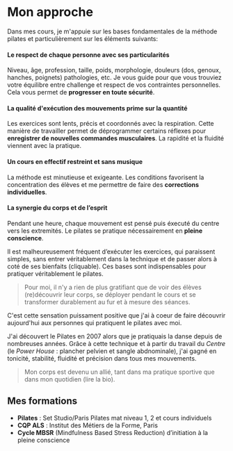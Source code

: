 # Mon approche

Dans mes cours, je m'appuie sur les bases fondamentales de la méthode pilates et particulièrement sur les éléments suivants:

#### Le respect de chaque personne avec ses particularités

Niveau, âge, profession, taille, poids, morphologie, douleurs (dos, genoux, hanches, poignets) pathologies, etc. Je vous guide pour que vous trouviez votre équilibre entre challenge et respect de vos contraintes personnelles. Cela vous permet de **progresser en toute sécurité**.

#### La qualité d'exécution des mouvements prime sur la quantité

Les exercices sont lents, précis et coordonnés avec la respiration. Cette manière de travailler permet de déprogrammer certains réflexes pour **enregistrer de nouvelles commandes musculaires**. La rapidité et la fluidité viennent avec la pratique.

#### Un cours en effectif restreint et sans musique

La méthode est minutieuse et exigeante. Les conditions favorisent la concentration des élèves et me permettre de faire des **corrections individuelles**.

#### La synergie du corps et de l’esprit

Pendant une heure, chaque mouvement est pensé puis éxecuté du centre vers les extremités. Le pilates se pratique nécessairement en **pleine conscience**.

Il est malheureusement fréquent d’exécuter les exercices, qui paraissent simples, sans entrer véritablement dans la technique et de passer alors à coté de ses bienfaits (cliquable). Ces bases sont indispensables pour pratiquer véritablement le pilates.

> Pour moi, il n'y a rien de plus gratifiant que de voir des élèves (re)découvrir leur corps, se déployer pendant le cours et se transformer durablement au fur et à mesure des séances.

C'est cette sensation puissament positive que j'ai à coeur de faire découvrir aujourd'hui aux personnes qui pratiquent le pilates avec moi.

J'ai découvert le Pilates en 2007 alors que je pratiquais la danse depuis de nombreuses années. Grâce à cette technique et à partir du travail du _Centre_ (le _Power House_ : plancher pelvien et sangle abdnominale), j'ai gagné en tonicité, stabilité, fluidité et précision dans tous mes mouvements.

> Mon corps est devenu un allié, tant dans ma pratique sportive que dans mon quotidien (lire la bio).

## Mes formations

- **Pilates** : Set Studio/Paris Pilates mat niveau 1, 2 et cours individuels
- **CQP ALS** : Institut des Métiers de la Forme, Paris
- **Cycle MBSR** (Mindfulness Based Stress Reduction) d’initiation à la pleine conscience
